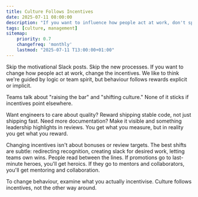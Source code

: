 ```yaml
---
title: Culture Follows Incentives
date: 2025-07-11 08:00:00
description: "If you want to influence how people act at work, don't spend time on motivational Slack posts or new processes. The real lever is incentives. Most of us like to think we're guided by logic or team spirit, but the truth is our behaviour follows what's rewarded explicitly or quietly in the system we operate in."
tags: [culture, management]
sitemap:
    priority: 0.7
    changefreq: 'monthly'
    lastmod: "2025-07-11 T13:00:00+01:00"
---
```


Skip the motivational Slack posts. Skip the new processes. If you want to change how people act at work, change the incentives. We like to think we're guided by logic or team spirit, but behaviour follows rewards explicit or implicit.

Teams talk about "raising the bar" and "shifting culture." None of it sticks if incentives point elsewhere.

Want engineers to care about quality? Reward shipping stable code, not just shipping fast. Need more documentation? Make it visible and something leadership highlights in reviews. You get what you measure, but in reality you get what you reward.

Changing incentives isn't about bonuses or review targets. The best shifts are subtle: redirecting recognition, creating slack for desired work, letting teams own wins. People read between the lines. If promotions go to last-minute heroes, you'll get heroics. If they go to mentors and collaborators, you'll get mentoring and collaboration.

To change behaviour, examine what you actually incentivise. Culture follows incentives, not the other way around.
